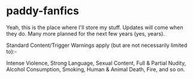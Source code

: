 # paddy-fanfics

Yeah, this is the place where I'll store my stuff. Updates will come when they do. Many more planned for the next few years (yes, years).

Standard Content/Trigger Warnings apply (but are not necessarily limited to):-

Intense Violence, Strong Language, Sexual Content, Full & Partial Nudity, Alcohol Consumption, Smoking, Human & Animal Death, Fire, and so on.
